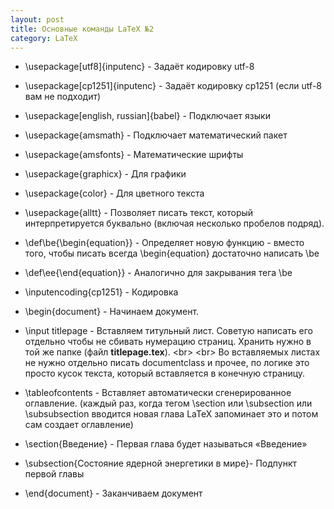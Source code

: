 ```yaml
---
layout: post
title: Основные команды LaTeX №2
category: LaTeX
---
```


- \usepackage[utf8]{inputenc} - Задаёт кодировку utf-8

- \usepackage[cp1251]{inputenc} - Задаёт кодировку cp1251 (если utf-8 вам не подходит)

- \usepackage[english, russian]{babel} - Подключает языки

- \usepackage{amsmath} - Подключает математический пакет

- \usepackage{amsfonts} - Математические шрифты

- \usepackage{graphicx} - Для графики

- \usepackage{color} - Для цветного текста

- \usepackage{alltt} - Позволяет писать текст, который 
интерпретируется буквально (включая несколько пробелов подряд).

- \def\be{\begin{equation}} - Определяет новую функцию - вместо того, чтобы писать всегда \begin{equation} достаточно написать \be

- \def\ee{\end{equation}} - Aналогично для закрывания тега \be

- \inputencoding{cp1251} - Кодировка

- \begin{document} - Начинаем документ.

- \input titlepage - Вставляем титульный лист. Советую написать его отдельно чтобы не сбивать нумерацию страниц. Хранить нужно в той же папке (файл **titlepage.tex**).  \<br>  \<br> Во вставляемых листах не нужно отдельно писать documentclass и прочее, по логике это просто кусок текста, который вставляется в конечную страницу.

- \tableofcontents - Вставляет автоматически сгенерированное оглавление. (каждый раз, когда тегом \section или \subsection или \subsubsection вводится новая глава LaTeX запоминает это и потом сам создает оглавление)

- \section{Введение} - Первая глава будет называться «Введение»

- \subsection{Состояние ядерной энергетики в мире}- Подпункт первой главы

- \end{document} - Заканчиваем документ
